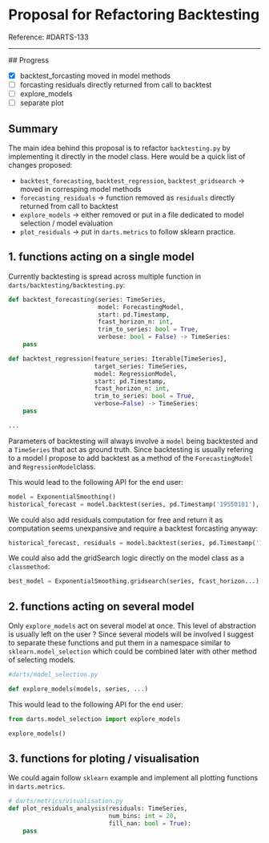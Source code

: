 # Proposal for Refactoring Backtesting

Reference: #DARTS-133

---
## Progress

- [x] backtest_forcasting moved in model methods
- [ ] forcasting residuals directly returned from call to backtest
- [ ] explore_models
- [ ] separate plot

## Summary

The main idea behind this proposal is to refactor `backtesting.py` by implementing it directly in the model 
class. Here would be a quick list of changes proposed:

- `backtest_forecasting`, `backtest_regression`, `backtest_gridsearch` -> moved in corresping model methods
- `forecasting_residuals` -> function removed as `residuals` directly returned from call to backtest
- `explore_models` -> either removed or put in a file dedicated to model selection / model evaluation
- `plot_residuals` -> put in `darts.metrics` to follow sklearn practice.



## 1. functions acting on a single model

Currently backtesting is spread across multiple function in `darts/backtesting/backtesting.py`:

```python
def backtest_forecasting(series: TimeSeries,
                         model: ForecastingModel,
                         start: pd.Timestamp,
                         fcast_horizon_n: int,
                         trim_to_series: bool = True,
                         verbose: bool = False) -> TimeSeries:
    pass

def backtest_regression(feature_series: Iterable[TimeSeries],
                        target_series: TimeSeries,
                        model: RegressionModel,
                        start: pd.Timestamp,
                        fcast_horizon_n: int,
                        trim_to_series: bool = True,
                        verbose=False) -> TimeSeries:
    pass

...

```
Parameters of backtesting will always involve a `model` being backtested and a `TimeSeries` that act as ground truth.
Since backtesting is usually refering to a model I propose to add backtest as a method of the `ForecastingModel` and 
`RegressionModel`class.

This would lead to the following API for the end user:

```python
model = ExponentialSmoothing()
historical_forecast = model.backtest(series, pd.Timestamp('19550101'), fcast_horizon_n=3, verbose=True))
```

We could also add residuals computation for free and return it as computation seems unexpansive and require a backtest
forcasting anyway:

```python
historical_forecast, residuals = model.backtest(series, pd.Timestamp('19550101'), fcast_horizon_n=3, verbose=True))
```

We could also add the gridSearch logic directly on the model class as a `classmethod`:

```python
best_model = ExponentialSmoothing.gridsearch(series, fcast_horizon...)
```

## 2. functions acting on several model 

Only `explore_models` act on several model at once. This level of abstraction is usually left on the user ? 
Since several models will be involved I suggest to separate these functions and put them in a namespace similar to 
`sklearn.model_selection` which could be combined later with other method of selecting models.

```python
#darts/model_selection.py

def explore_models(models, series, ...)

```

This would lead to the following API for the end user:


```python
from darts.model_selection import explore_models

explore_models()
```

## 3. functions for ploting / visualisation

We could again follow `sklearn` example and implement all plotting functions in `darts.metrics`.

```python
# darts/metrics/visualisation.py
def plot_residuals_analysis(residuals: TimeSeries,
                            num_bins: int = 20,
                            fill_nan: bool = True):
    pass
```